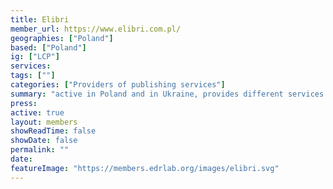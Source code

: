 ```yaml
---
title: Elibri 
member_url: https://www.elibri.com.pl/
geographies: ["Poland"]
based: ["Poland"]
ig: ["LCP"] 
services: 
tags: [""]
categories: ["Providers of publishing services"]
summary: "active in Poland and in Ukraine, provides different services to publishers: book database, watermark ebook files, run a clearance system for distributors and publishers. Elibri is building a book lending system for Ukrainian libraries."
press:
active: true
layout: members
showReadTime: false
showDate: false
permalink: ""
date: 
featureImage: "https://members.edrlab.org/images/elibri.svg"
---
```

